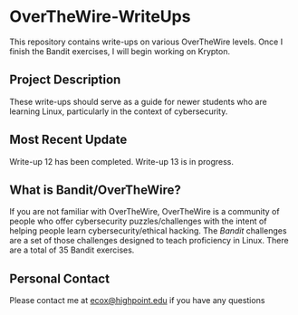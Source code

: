# OverTheWire-WriteUps
This repository contains write-ups on various OverTheWire levels. Once I finish the Bandit exercises, I will begin working on Krypton.

## Project Description
These write-ups should serve as a guide for newer students who are learning Linux, particularly in the context of cybersecurity.

## Most Recent Update
Write-up 12 has been completed. Write-up 13 is in progress.

## What is Bandit/OverTheWire?
If you are not familiar with OverTheWire, OverTheWire is a community of people who offer cybersecurity puzzles/challenges with the intent of helping people learn 
cybersecurity/ethical hacking. The _Bandit_ challenges are a set of those challenges designed to teach proficiency in Linux. There are a total of 35 Bandit exercises.

## Personal Contact
Please contact me at ecox@highpoint.edu if you have any questions
